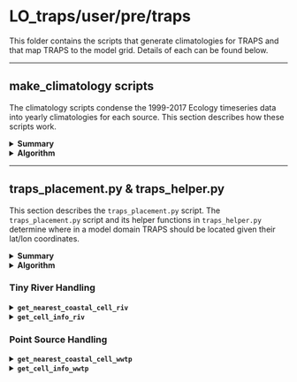 # LO_traps/user/pre/traps

This folder contains the scripts that generate climatologies for TRAPS and that map TRAPS to the model grid. Details of each can be found below.

---
## make_climatology scripts

The climatology scripts condense the 1999-2017 Ecology timeseries data into yearly climatologies for each source. This section describes how these scripts work.

<details><summary><strong>Summary</strong></summary>

There are three main climatology scripts:

- `make_climatology_pointsources.py`: Creates climatology files for all point sources using Ecology's data in LO_traps/data/all_point_source_data.nc
- `make_climatology_tinyrivers.py`: Creates climatology files for river mouths using Ecology's data in LO_traps/data/all_nonpoint_source_data.nc. This script does not generate climatology for pre-existing rivers in LiveOcean.
- `make_climatology_LOrivbio.py`: Creates biogeochemistry climatology files for all pre-existing LiveOcean rivers for which Ecology has data in LO_traps/data/all_nonpoint_source_data.nc. This script does not generate climatology for tiny rivers, nor does it generate flowrate or temperature climatology.

These scripts generate climatology pickle files in LO_output/pre/traps/[source type]/lo_base/Data_historical.

</details>

<details><summary><strong>Algorithm</strong></summary>

The structure of these scripts are all similar, so they will be explained generally. There are a few nuances in `make_climatology_tinyrivers.py` which are discussed explicitly.

1. First, raw data are read from LO_data/traps/all_nonpoint_source_data.nc and LO_data/traps/all_point_source_data.nc. 

>>> **River notes:** For rivers, the script also reads the list of pre-existing LO rivers from LO_data/traps/LiveOcean_SSM_rivers.xlsx. The pre-existing rivers are omitted from  tinyriver climatology. The non-pre-existing rivers are omitted from LOrivbio climatology.

>>> **Tiny river notes:** In the raw Ecology data, there are several tiny rivers with unrealistic biogeochemistry parameters (i.e. zero DO, negative TIC, etc.). These "weird rivers" are temporarily removed from climatology generation. They are handled separately in Step 4.

2. Then, the script creates empty dataframes for DO, discharge, temperature, NO3, NH4, TIC, and TAlk. For every source, the script then fills these dataframes with the average yearly climatology of the full 1999-2017 timeseries from Ecology. Essentially, climatologies are the "average year" of each source. The script also calculates the standard deviations of these climatologies.

3. Next, the script plots the climatology summary statistics. For every state variable, the script calculates and plots the average climatology profile, the standard deviation, and the min and max climatology values. This plot is saved in LO_output/pre/traps/[source type]/lo_base/Data_historical. An example figure is shown below for tiny rivers.<p style="text-align:center;"><img src="https://github.com/ajleeson/LO_user/assets/15829099/43092aad-d254-4e28-b63f-68c84103f53a" width="800"/><br></p>

4. **Only applies to tiny rivers.** The script then overwrites the biogeochemistry climatologies for "weird rivers" with the average climatology of other rivers calculated in Step 3.

5. Finally, the script saves climatology dataframes as pickle files.

</details>

---
## traps_placement.py & traps_helper.py

This section describes the `traps_placement.py` script. The `traps_placement.py` script and its helper functions in `traps_helper.py` determine where in a model domain TRAPS should be located given their lat/lon coordinates.

<details><summary><strong>Summary</strong></summary>
This is the main function that places TRAPS in the model domain. This script runs the placement function twice: once with an input of 'riv' for tiny rivers, and a second time with an input of 'wwtp' for point sources. The script reads lat/lon coordinates of TRAPS, then decides where to place the TRAPS in the model domain.

This function does not output anything, but it does save .csv files with TRAPS location indices in LO_data/grids/[gridname].

The following subsections provide more details about the placement algorithm and its helper functions.

</details>

<details><summary><strong>Algorithm</strong></summary>

*Tiny Rivers*

1. For each river listed in LO_data/traps/all_nonpoint_source_data.nc, the algorithm first checks if the river is already pre-existing in LiveOcean. If it is pre-existing, then this function does nothing and skips to the next river. If the river is not pre-existing in LiveOcean, then this function proceeds to the next step.
2. This function then feeds the lat/lon coordinates of each river into `traps_helper.get_nearest_coastal_cell_riv` to obtain i,j-indices and direction of the placed river (See the "Tiny River Handling" section below for more details).
3. Finally, this function saves river information in LO_data/grids/[gridname]/triv_info.csv.

*Point Sources*

There are no pre-existing rivers in LiveOcean, nor are there any point sources that discharge to multiple grid cells in the SSM. Thus, point sources are easier to handle than tiny rivers.

1. First, the functions feeds each point source listed in LO_data/traps/all_point_source_data.nc into `get_nearest_coastal_cell_wwtp` to obtain the i,j-indices of the places source (See the "Point Source Handling" section below for more details).
2. Then, this function saves point source information in LO_data/grids/[gridname]/wwtp_info.csv.

</details>

### Tiny River Handling

<details><summary><code><strong>get_nearest_coastal_cell_riv</strong></code></summary>
This function finds the closest coastal grid cell to a river mouth, then returns:

- indices of nearest coatal grid cell to river mouth
- river direction
- number of "rings" away the nearest coastal cell is from the river mouth

To calculate these values, this function follows the following steps:

1. Given river mouth lat/lon coordinates, the algorithm determines in which grid cell the river mouth is originally located in.<p style="text-align:center;"><img src="https://user-images.githubusercontent.com/15829099/235255958-37e851f5-820e-4b53-aeca-85c101b7ddc8.png" width="500"/><br></p>

2. Checks whether the starting grid cell is a coastal cell by calling `get_cell_info_riv`. If the starting grid cell is a coastal grid cell, then the function returns the i,j-indices of the cell as well as river direction.

3. If the starting grid cell is not a coastal cell, then the function begins searching in a ring around the starting grid cell. For each cell in the surrouding ring, the function calls `get_cell_info_riv`. If no coastal grid cells are found in the first ring, then the function begins searching the next ring, and so on and so forth until a coastal cell is found.<p style="text-align:center;"><img src="https://user-images.githubusercontent.com/15829099/235255959-fb10f648-0d58-4647-a8d0-2ae20e1bbb0b.png" width="500"/><br></p>

4. If one coastal cell is found in a ring, then the function records the coastal cell i,j-indices, the distance from the coastal cell to the river mouth, and the river direction (which are outputs of `get_cell_info_riv`).<p style="text-align:center;"><img src="https://user-images.githubusercontent.com/15829099/235255962-fca53e68-2195-4d97-a66c-48962d2d491e.png" width="500"/><br></p>If more than one coastal cell is found in a ring, then information will be recorded for the coastal cell that is nearest to the river mouth.<p style="text-align:center;"><img src="https://user-images.githubusercontent.com/15829099/235255966-a26a7d8b-b8b6-41b7-a134-3333a43241ef.png" width="500"/><br></p><br>

Note that this function always checks for a "nearest coastal cell" one ring further out than the first coastal cell-containing ring. This check is important for stretched grids. In a stretched grid, it is possible that the nearest coastal grid cell is located several rings away, even if there are coastal grid cells in closer rings.

<p style="text-align:center;"><img src="https://user-images.githubusercontent.com/15829099/235260467-dc0a89b9-5a26-48e5-914e-dd0a87c043da.png" width="450"/><br></p>

</details>

<details><summary><code><strong>get_cell_info_riv</strong></code></summary>

A grid cell of interest is determined in `get_nearest_coatal_cell_riv` before being fed as an input to this function.
This function checks if the grid cell of interest is a coastal water cell. If it is a coastal water cell, then the function returns:

- indices of the coastal grid cell
- distance from the center of the grid cell to the river mouth
- direction of river flow, given the relative position of the nearest land cell

To calculate these values, this function follows the following steps:

1. Checks if the grid cell of interest is a coastal cell by checking whether any adjacent cells have a land mask. The figure below shows a simple domain with a land cell located to the North and East of the grid cell of interest.<p style="text-align:center;"><img src="https://user-images.githubusercontent.com/15829099/234992835-2f83a04a-82b2-423a-ae6c-19eff040c75e.png" width="400"/><br></p>

2. If the grid cell is indeed coastal, then the distance from the river mouth to the grid cell is recorded as an output. The function then proceeds to steps 3 and 4. If the grid cell is not coastal, then the function ends and nothing is returned.<p style="text-align:center;"><img src="https://user-images.githubusercontent.com/15829099/234995892-1907373b-d2ac-4284-82a3-6efb6d121563.png" width="400"/><br></p>

3. Then the function needs to decide from which land cell the river should flow (i.e. what direction does the river come from?)<br> First, the function calculates the distance from the river mouth to each adjacent land cell. <br> <p style="text-align:center;"><img src="https://user-images.githubusercontent.com/15829099/234995894-d6a13d85-23f7-4d08-ba52-d1e881511c8a.png" width="400"/><br></p> The river flow direction is set by whichever adjacent land cell is closest to the original river mouth lat/lon coordinates. In our simple example, the Eastern land cell is closest to the river. Thus, the function decides that the river mouth flows westward into the grid cell of interest from the eastern land cell. <br> <p style="text-align:center;"><img src="https://user-images.githubusercontent.com/15829099/234995895-3b0f6e21-c479-4e6c-bde2-c2da72f2d0a2.png" width="400"/><br></p>

4. Finally, the function outputs the indices of the coastal grid cell, the distance from the river mouth to the coastal grid cell, and the direction of river flow into the grid cell.

</details>

### Point Source Handling

<details><summary><code><strong>get_nearest_coastal_cell_wwtp</strong></code></summary>

This function is the point source equivalent of `get_nearest_coastal_cell_riv`. The main difference is that this function calls `get_cell_info_wwtp` rather than `get_cell_info_riv`.

The nearest coastal cell that this function is searching for is *any* water cell. This function does not search through rings if the starting grid cell is already a water cell.

This function only needs to search for the nearest coastal grid cell if the starting cell is a land cell.

<p style="text-align:center;"><img src="https://user-images.githubusercontent.com/15829099/235257876-aedcee38-b4b1-4899-a40f-bce06cb7c6ed.png" width="800"/><br></p>

</details>

<details><summary><code><strong>get_cell_info_wwtp</strong></code></summary>

A grid cell of interest is determined in `get_nearest_coatal_cell_wwtp` before being fed as an input to this function.

This function is the point source equivalent of `get_cell_info_riv`, except it is much simpler. In general, point sources are easier to handle than tiny rivers because point sources can be located on an water cell (including in open water), whereas rivers must be located on a land-adjacent water cell. Furthermore, rivers need an associated flow direction, but point sources do not. Thus, this function only needs to check whether the grid cell of interest is a water cell. If so, the function returns the i,j-indices of the grid cell of interest as well as the distance from the center of the grid cell to the point source. If the grid cell of interest is not a water cell, then nothing is returned.
</details><br>